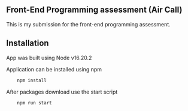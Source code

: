 ## Front-End Programming assessment (Air Call)

This is my submission for the front-end programming assessment.

## Installation
App was built using Node v16.20.2

Application can be installed using npm

```bash
    npm install
```

After packages download use the start script

```bash
    npm run start
```
